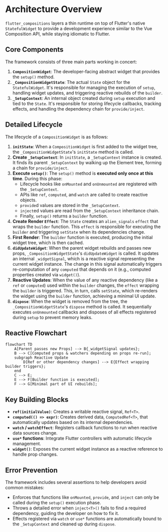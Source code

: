 # Architecture Overview

`flutter_compositions` layers a thin runtime on top of Flutter's native `StatefulWidget` to provide a development experience similar to the Vue Composition API, while staying idiomatic to Flutter.

## Core Components

The framework consists of three main parts working in concert:

1.  **`CompositionWidget`**: The developer-facing abstract widget that provides the `setup()` method.
2.  **`_CompositionWidgetState`**: The actual `State` object for the `StatefulWidget`. It's responsible for managing the execution of `setup`, handling widget updates, and triggering reactive rebuilds of the `builder`.
3.  **`_SetupContext`**: An internal object created during `setup` execution and tied to the `State`. It's responsible for storing lifecycle callbacks, tracking effects, and handling the dependency chain for `provide/inject`.

## Detailed Lifecycle

The lifecycle of a `CompositionWidget` is as follows:

1.  **`initState`**: When a `CompositionWidget` is first added to the widget tree, the `_CompositionWidgetState`'s `initState` method is called.
2.  **Create `_SetupContext`**: In `initState`, a `_SetupContext` instance is created. It finds its parent `_SetupContext` by walking up the Element tree, forming a chain for `provide/inject`.
3.  **Execute `setup()`**: The `setup()` method is **executed only once at this time**. During this phase:
    *   Lifecycle hooks like `onMounted` and `onUnmounted` are registered with the `_SetupContext`.
    *   APIs like `ref`, `computed`, and `watch` are called to create reactive objects.
    *   `provide`d values are stored in the `_SetupContext`.
    *   `inject`ed values are read from the `_SetupContext` inheritance chain.
    *   Finally, `setup()` returns a `builder` function.
4.  **Create Render `Effect`**: The `State` creates an `alien_signals` `effect` that wraps the `builder` function. This `effect` is responsible for executing the `builder` and triggering `setState` when its dependencies change.
5.  **First Render**: The `builder` function is executed, producing the initial widget tree, which is then cached.
6.  **`didUpdateWidget`**: When the parent widget rebuilds and passes new props, `_CompositionWidgetState`'s `didUpdateWidget` is called. It updates an internal `_widgetSignal`, which is a reactive signal representing the current widget instance. The change in this signal automatically triggers re-computation of any `computed` that depends on it (e.g., computed properties created via `widget()`).
7.  **Reactive Updates**: When the value of any reactive dependency (like a `ref` or `computed`) used within the `builder` changes, the `effect` wrapping the `builder` is triggered. This, in turn, calls `setState`, which re-renders the widget using the `builder` function, achieving a minimal UI update.
8.  **`dispose`**: When the widget is removed from the tree, the `_CompositionWidgetState`'s `dispose` method is called. It sequentially executes `onUnmounted` callbacks and disposes of all effects registered during `setup` to prevent memory leaks.

## Reactive Flowchart

```mermaid
flowchart TD
    A[Parent passes new Props] --> B{_widgetSignal updates};
    B --> C[Computed props & watchers depending on props re-run];
    subgraph Reactive Update
        D[Ref or other dependency changes] --> E{Effect wrapping builder triggers};
    end
    C --> E;
    E --> F[Builder function is executed];
    F --> G[Minimal part of UI rebuilds];
```

## Key Building Blocks

- **`ref(initialValue)`**: Creates a writable reactive signal, `Ref<T>`.
- **`computed(() => expr)`**: Creates derived data, `ComputedRef<T>`, that automatically updates based on its internal dependencies.
- **`watch` / `watchEffect`**: Registers callback functions to run when reactive data sources change.
- **`use*` functions**: Integrate Flutter controllers with automatic lifecycle management.
- **`widget()`**: Exposes the current widget instance as a reactive reference to handle prop changes.

## Error Prevention

The framework includes several assertions to help developers avoid common mistakes:

- Enforces that functions like `onMounted`, `provide`, and `inject` can only be called during the `setup()` execution phase.
- Throws a detailed error when `inject<T>()` fails to find a required dependency, guiding the developer on how to fix it.
- Effects registered via `watch` or `use*` functions are automatically bound to the `_SetupContext` and cleaned up during `dispose`.
